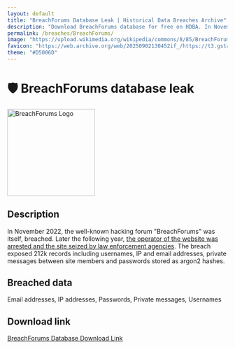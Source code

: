 ```yaml
---
layout: default
title: "BreachForums Database Leak | Historical Data Breaches Archive"
description: "Download BreachForums database for free on HDBA. In November 2022, the well-known hacking forum BreachForums was itself, breached. Later the following year, the operator of the website was arrested and the site seized by law enforcement agencies."
permalink: /breaches/BreachForums/
image: "https://upload.wikimedia.org/wikipedia/commons/8/85/BreachForums_logo.png"
favicon: "https://web.archive.org/web/20250902130452if_/https://t3.gstatic.com/faviconV2?client=SOCIAL&type=FAVICON&fallback_opts=TYPE,SIZE,URL&url=http://breachforums.st&size=48"
theme: "#D5006D"
---
```


# 🛡️ BreachForums database leak

<img src="https://upload.wikimedia.org/wikipedia/commons/8/85/BreachForums_logo.png" alt="BreachForums Logo" width="200" height="200">

## Description

In November 2022, the well-known hacking forum "BreachForums" was itself, breached. Later the following year, <a href="https://redirect.trace.rip/?url=https://www.bleepingcomputer.com/news/security/fbi-seizes-breachforums-after-arresting-its-owner-pompompurin-in-march/" target="_blank" rel="noopener">the operator of the website was arrested and the site seized by law enforcement agencies</a>. The breach exposed 212k records including usernames, IP and email addresses, private messages between site members and passwords stored as argon2 hashes.

## Breached data

Email addresses, IP addresses, Passwords, Private messages, Usernames

## Download link

[BreachForums Database Download Link](https://redirect.trace.rip/?url=https://buzzheavier.com/yqc0fyg6cgs3)
